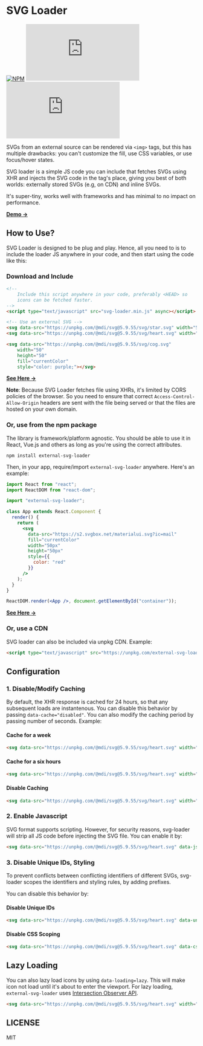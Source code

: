 # SVG Loader
[![NPM](https://img.shields.io/npm/v/external-svg-loader.svg)](https://www.npmjs.com/package/external-svg-loader)
![minified size](http://img.badgesize.io/shubhamjain/svg-loader/master/svg-loader.min.js?label=minified%20size&v=10) ![gzip size](http://img.badgesize.io/shubhamjain/svg-loader/master/svg-loader.min.js?compression=gzip&v=10)

SVGs from an external source can be rendered via `<img>` tags, but this has multiple drawbacks: you can't customize the fill, use CSS variables, or use focus/hover states.

SVG loader is a simple JS code you can include that fetches SVGs using XHR and injects the SVG code in the tag's place, giving you best of both worlds: externally stored SVGs (e.g, on CDN) and inline SVGs.

It's super-tiny, works well with frameworks and has minimal to no impact on performance.

[**Demo →**](https://codepen.io/shubhamjainco/pen/rNyBVmY)

## How to Use?
SVG Loader is designed to be plug and play. Hence, all you need to is to include the loader JS anywhere in your code, and then start using the code like this:

### Download and Include

```html
<!-- 
    Include this script anywhere in your code, preferably <HEAD> so
    icons can be fetched faster.
-->
<script type="text/javascript" src="svg-loader.min.js" async></script>

<!-- Use an external SVG -->
<svg data-src="https://unpkg.com/@mdi/svg@5.9.55/svg/star.svg" width="50" height="50" fill="red"></svg>
<svg data-src="https://unpkg.com/@mdi/svg@5.9.55/svg/heart.svg" width="50" height="50" fill="red"></svg>

<svg data-src="https://unpkg.com/@mdi/svg@5.9.55/svg/cog.svg"
    width="50"
    height="50"
    fill="currentColor"
    style="color: purple;"></svg>
```

[**See Here →**](https://codepen.io/shubhamjainco/pen/jOBEgPY)

**Note**: Because SVG Loader fetches file using XHRs, it's limited by CORS policies of the browser. 
So you need to ensure that correct `Access-Control-Allow-Origin` headers are sent with the file being served or that the files are hosted on your own domain. 


### Or, use from the npm package
The library is framework/platform agnostic. You should be able to use it in React, Vue.js and others
as long as you're using the correct attributes.


```
npm install external-svg-loader
```

Then, in your app, require/import `external-svg-loader` anywhere. Here's an example:

```jsx
import React from "react";
import ReactDOM from "react-dom";

import "external-svg-loader";

class App extends React.Component {
  render() {
    return (
      <svg
        data-src="https://s2.svgbox.net/materialui.svg?ic=mail"
        fill="currentColor"
        width="50px"
        height="50px"
        style={{
          color: "red"
        }}
      />
    );
  }
}

ReactDOM.render(<App />, document.getElementById("container"));
```

[**See Here →**](https://codesandbox.io/s/react-playground-forked-x7w1l?file=/index.js)

### Or, use a CDN
SVG loader can also be included via unpkg CDN. Example:

```html
<script type="text/javascript" src="https://unpkg.com/external-svg-loader@1.3.1/svg-loader.min.js" async></script>
```

## Configuration

### 1. Disable/Modify Caching
By default, the XHR response is cached for 24 hours, so that any subsequent loads are instantenous. You can disable this behavior by passing `data-cache="disabled"`. You can also modify
the caching period by passing number of seconds. Example:

#### Cache for a week
```html
<svg data-src="https://unpkg.com/@mdi/svg@5.9.55/svg/heart.svg" width="50" height="50" data-cache="604800"></svg>
```

#### Cache for a six hours
```html
<svg data-src="https://unpkg.com/@mdi/svg@5.9.55/svg/heart.svg" width="50" height="50" data-cache="21600"></svg>
```

#### Disable Caching
```html
<svg data-src="https://unpkg.com/@mdi/svg@5.9.55/svg/heart.svg" width="50" height="50" data-cache="disabled"></svg>
```

### 2. Enable Javascript
SVG format supports scripting. However, for security reasons, svg-loader will strip all JS code before injecting the SVG file.
You can enable it by: 

```html
<svg data-src="https://unpkg.com/@mdi/svg@5.9.55/svg/heart.svg" data-js="enabled" width="50" height="50" fill="red"></svg>
```

### 3. Disable Unique IDs, Styling
To prevent conflicts between conflicting identifiers of different SVGs, svg-loader scopes the identifiers and styling rules, 
by adding prefixes. 

You can disable this behavior by:

#### Disable Unique IDs

```html
<svg data-src="https://unpkg.com/@mdi/svg@5.9.55/svg/heart.svg" data-unique-ids="disabled" width="50" height="50" fill="red"></svg>
```

#### Disable CSS Scoping

```html
<svg data-src="https://unpkg.com/@mdi/svg@5.9.55/svg/heart.svg" data-css-scoping="disabled" width="50" height="50" fill="red"></svg>
```

## Lazy Loading
You can also lazy load icons by using `data-loading=lazy`. This will make icon not load until it's about to enter the viewport. For lazy loading, `external-svg-loader` uses [Intersection Observer API](https://developer.mozilla.org/en-US/docs/Web/API/Intersection_Observer_API).

```html
<svg data-src="https://unpkg.com/@mdi/svg@5.9.55/svg/heart.svg" width="50" height="50" data-loading="lazy"></svg>
```

## LICENSE
MIT
